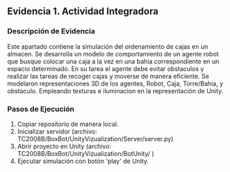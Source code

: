 ## Evidencia 1. Actividad Integradora

### Descripción de Evidencia

Este apartado contiene la simulación del ordenamiento de cajas en un almacen.
Se desarrolla un modelo de comportamiento de un agente robot que busque colocar una caja a la vez en una bahía correspondiente en un espacio determinado.
En su tarea el agente debe evitar obstaculos y realizar las tareas de recoger cajas y moverse de manera eficiente.
Se modelaron representaciones 3D de los agentes, Robot, Caja, Torre/Bahía, y obstaculo. 
Empleando texturas e iluminacion en la representación de Unity.

### Pasos de Ejecución

1. Copiar repositorio de manera local.
2. Inicializar servidor (archivo: TC2008B/BoxBot/UnityVizualization/Server/server.py)
3. Abrir proyecto en Unity (archivo: TC2008B/BoxBot/UnityVizualization/BotUnity/ )
4. Ejecutar simulación con botón 'play' de Unity.
